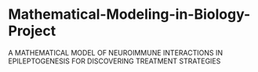 # Mathematical-Modeling-in-Biology-Project
A MATHEMATICAL MODEL OF NEUROIMMUNE INTERACTIONS IN EPILEPTOGENESIS FOR DISCOVERING TREATMENT STRATEGIES
